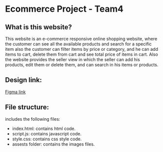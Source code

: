 # Ecommerce Project - Team4

## What is this website?

This website is an e-commerce responsive online shopping website, where the customer can see all the available products and search for a specific item also the customer can filter items by price or category, and he can add items to cart, delete them from cart and see total price of items in cart.
Also the website provides the seller view in which the seller can add his products, edit them or delete them, and can search in his items or products.

## Design link:

[Figma link](https://www.figma.com/file/VjvsWuXEHf4O00vzUOPON1/E-commerce?node-id=0%3A1)

## File structure:

includes the following files:

- index.html: contains html code.
- script.js: contains javascript code.
- style.css: contains css style code.
- assests folder: contains the images files.
